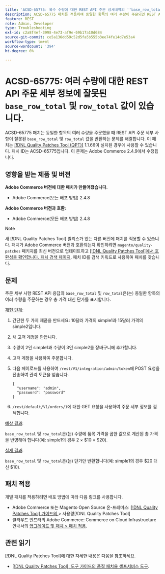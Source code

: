 ```yaml
---
title: 'ACSD-65775: 복수 수량에 대한 REST API 주문 상세내역의 ''base_row_total'' 및 ''row_total'' 값이 잘못됨'
description: ACSD-65775 패치를 적용하여 동일한 항목의 여러 수량이 주문되면 REST API 주문 세부 사항이 잘못된 'base_row_total' 및 'row_total' 값을 반환하는 Adobe Commerce 문제를 해결합니다.
feature: REST
role: Admin, Developer
type: Troubleshooting
exl-id: c2a8f4ef-3998-4e73-af9e-69b17a10d684
source-git-commit: ce5a136dd59c52d5fa5b555b3ee74fe14d7e53a4
workflow-type: tm+mt
source-wordcount: '394'
ht-degree: 0%

---
```


# ACSD-65775: 여러 수량에 대한 REST API 주문 세부 정보에 잘못된 `base_row_total` 및 `row_total` 값이 있습니다.

ACSD-65775 패치는 동일한 항목의 여러 수량을 주문했을 때 REST API 주문 세부 사항이 잘못된 `base_row_total` 및 `row_total` 값을 반환하는 문제를 해결합니다. 이 패치는 [[!DNL Quality Patches Tool (QPT)]](/help/tools/quality-patches-tool/quality-patches-tool-to-self-serve-quality-patches.md) 1.1.66이 설치된 경우에 사용할 수 있습니다. 패치 ID는 ACSD-65775입니다. 이 문제는 Adobe Commerce 2.4.9에서 수정됩니다.

## 영향을 받는 제품 및 버전

**Adobe Commerce 버전에 대한 패치가 만들어졌습니다.**

* Adobe Commerce(모든 배포 방법) 2.4.8

**Adobe Commerce 버전과 호환:**

* Adobe Commerce(모든 배포 방법) 2.4.8

>[!NOTE]
>
>새 [!DNL Quality Patches Tool] 릴리스가 있는 다른 버전에 패치를 적용할 수 있습니다. 패치가 Adobe Commerce 버전과 호환되는지 확인하려면 `magento/quality-patches` 패키지를 최신 버전으로 업데이트하고 [[!DNL Quality Patches Tool]에서 호환성을 확인합니다. 패치 검색 페이지](https://experienceleague.adobe.com/tools/commerce-quality-patches/index.html?lang=ko). 패치 ID를 검색 키워드로 사용하여 패치를 찾습니다.

## 문제

주문 세부 사항 REST API 응답의 `base_row_total` 및 `row_total`은(는) 동일한 항목의 여러 수량을 주문하는 경우 총 가격 대신 단가를 표시합니다.

<u>재현 단계</u>:

1. 간단한 두 가지 제품을 만드세요: 10달러 가격의 simple1과 15달러 가격의 simple2입니다.
1. 새 고객 계정을 만듭니다.
1. 수량이 2인 simple1과 수량이 3인 simple2를 장바구니에 추가합니다.
1. 고객 계정을 사용하여 주문합니다.
1. 다음 페이로드를 사용하여 `/rest/V1/integration/admin/token`에 POST 요청을 전송하여 관리 토큰을 얻습니다.

   ```
   {
     "username": "admin",
     "password": "password"
   }
   ```

1. `/rest/default/V1/orders/1`에 대한 GET 요청을 사용하여 주문 세부 정보를 검색합니다.

<u>예상 결과</u>:

`base_row_total` 및 `row_total`은(는) 수량에 품목 가격을 곱한 값으로 계산된 총 가격을 반영해야 합니다(예: simple1의 경우 2 × $10 = $20).

<u>실제 결과</u>:

`base_row_total` 및 `row_total`은(는) 단가만 반환합니다(예: simple1의 경우 $20 대신 $10).

## 패치 적용

개별 패치를 적용하려면 배포 방법에 따라 다음 링크를 사용합니다.

* Adobe Commerce 또는 Magento Open Source 온-프레미스: [[!DNL Quality Patches Tool]  가이드의 &#x200B;](/help/tools/quality-patches-tool/usage.md)> 사용량[!DNL Quality Patches Tool]
* 클라우드 인프라의 Adobe Commerce: Commerce on Cloud Infrastructure 안내서의 [업그레이드 및 패치 > 패치 적용](https://experienceleague.adobe.com/docs/commerce-cloud-service/user-guide/develop/upgrade/apply-patches.html?lang=ko).

## 관련 읽기

[!DNL Quality Patches Tool]에 대한 자세한 내용은 다음을 참조하세요.

* [[!DNL Quality Patches Tool]: 도구 가이드의 품질 패치용 셀프서비스 도구](/help/tools/quality-patches-tool/quality-patches-tool-to-self-serve-quality-patches.md).
